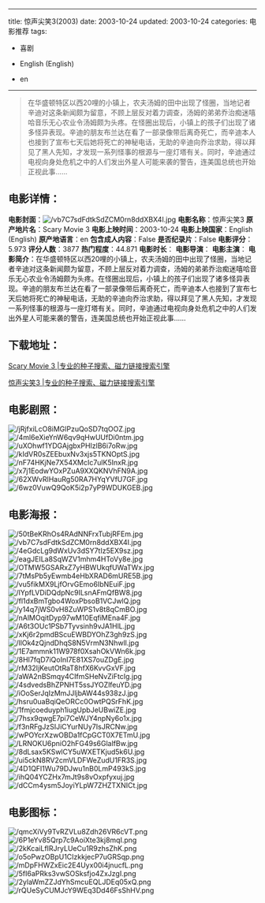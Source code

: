 
---
title: 惊声尖笑3(2003)
date: 2003-10-24
updated: 2003-10-24
categories: 电影推荐
tags:
- 喜剧

- English (English)
- en
---


> 在华盛顿特区以西20哩的小镇上，农夫汤姆的田中出现了怪圈，当地记者辛迪对这条新闻颇为留意，不顾上层反对着力调查，汤姆的弟弟乔治痴迷嘻哈音乐无心农业令汤姆颇为头疼。在怪圈出现后，小镇上的孩子们出现了诸多怪异表现。辛迪的朋友布兰达在看了一部录像带后离奇死亡，而辛迪本人也接到了宣布七天后她将死亡的神秘电话，无助的辛迪向乔治求助，得以拜见了黑人先知，才发现一系列怪事的根源与一座灯塔有关。同时，辛迪通过电视向身处危机之中的人们发出外星人可能来袭的警告，连美国总统也开始正视此事……

## **电影详情**：

**电影封面**：<img src="https://image.tmdb.org/t/p/w200/vb7C7sdFdtkSdZCM0rn8ddXBX4I.jpg" alt="/vb7C7sdFdtkSdZCM0rn8ddXBX4I.jpg" title="/vb7C7sdFdtkSdZCM0rn8ddXBX4I.jpg">
**电影名称**：惊声尖笑3
**原产地片名**：Scary Movie 3
**电影上映时间**：2003-10-24
**电影上映国家**：English (English)
**原产地语言**：en
**包含成人内容**：False
**是否纪录片**：False
**电影评分**：5.973
**评分人数**：3877
**热门程度**：44.871
**电影时长**：
**电影导演**：
**电影主演**：
**电影简介**：在华盛顿特区以西20哩的小镇上，农夫汤姆的田中出现了怪圈，当地记者辛迪对这条新闻颇为留意，不顾上层反对着力调查，汤姆的弟弟乔治痴迷嘻哈音乐无心农业令汤姆颇为头疼。在怪圈出现后，小镇上的孩子们出现了诸多怪异表现。辛迪的朋友布兰达在看了一部录像带后离奇死亡，而辛迪本人也接到了宣布七天后她将死亡的神秘电话，无助的辛迪向乔治求助，得以拜见了黑人先知，才发现一系列怪事的根源与一座灯塔有关。同时，辛迪通过电视向身处危机之中的人们发出外星人可能来袭的警告，连美国总统也开始正视此事……

## **下载地址**：
[Scary Movie 3 |专业的种子搜索、磁力链接搜索引擎](https://movie.amd794.com:2083/?search=Scary%20Movie%203&ordering=&mode=match_phrase&page_size=10&page=1)

[惊声尖笑3 |专业的种子搜索、磁力链接搜索引擎](https://movie.amd794.com:2083/?search=%E6%83%8A%E5%A3%B0%E5%B0%96%E7%AC%913&ordering=&mode=match_phrase&page_size=10&page=1)
 

## **电影剧照**：
<img src="https://image.tmdb.org/t/p/original/jRjfxiLcO8iMGlPzuQoSD7tqOOZ.jpg" alt="/jRjfxiLcO8iMGlPzuQoSD7tqOOZ.jpg" title="/jRjfxiLcO8iMGlPzuQoSD7tqOOZ.jpg"><img src="https://image.tmdb.org/t/p/original/4ml6eXieYnW6qv9qHwUUfDi0ntm.jpg" alt="/4ml6eXieYnW6qv9qHwUUfDi0ntm.jpg" title="/4ml6eXieYnW6qv9qHwUUfDi0ntm.jpg"><img src="https://image.tmdb.org/t/p/original/uXOhwf1YDGAjgbxPHIzlB6i7oRw.jpg" alt="/uXOhwf1YDGAjgbxPHIzlB6i7oRw.jpg" title="/uXOhwf1YDGAjgbxPHIzlB6i7oRw.jpg"><img src="https://image.tmdb.org/t/p/original/kIdVR0sZEEbuxNv3xjs5TKNOptS.jpg" alt="/kIdVR0sZEEbuxNv3xjs5TKNOptS.jpg" title="/kIdVR0sZEEbuxNv3xjs5TKNOptS.jpg"><img src="https://image.tmdb.org/t/p/original/nF74HKjNe7X54XMcIc7ulK5InxR.jpg" alt="/nF74HKjNe7X54XMcIc7ulK5InxR.jpg" title="/nF74HKjNe7X54XMcIc7ulK5InxR.jpg"><img src="https://image.tmdb.org/t/p/original/x7j1EodwYOxPZuA9XXQKNVhFN9A.jpg" alt="/x7j1EodwYOxPZuA9XXQKNVhFN9A.jpg" title="/x7j1EodwYOxPZuA9XXQKNVhFN9A.jpg"><img src="https://image.tmdb.org/t/p/original/62XWvRlHauRg50RA7HYqYVfU7GF.jpg" alt="/62XWvRlHauRg50RA7HYqYVfU7GF.jpg" title="/62XWvRlHauRg50RA7HYqYVfU7GF.jpg"><img src="https://image.tmdb.org/t/p/original/6wz0VuwQ9QoK5i2p7yP9WDUKGEB.jpg" alt="/6wz0VuwQ9QoK5i2p7yP9WDUKGEB.jpg" title="/6wz0VuwQ9QoK5i2p7yP9WDUKGEB.jpg">

## **电影海报**：
<img src="https://image.tmdb.org/t/p/original/50tBeKRhOs4RAdNNFrxTubjRFEm.jpg" alt="/50tBeKRhOs4RAdNNFrxTubjRFEm.jpg" title="/50tBeKRhOs4RAdNNFrxTubjRFEm.jpg"><img src="https://image.tmdb.org/t/p/original/vb7C7sdFdtkSdZCM0rn8ddXBX4I.jpg" alt="/vb7C7sdFdtkSdZCM0rn8ddXBX4I.jpg" title="/vb7C7sdFdtkSdZCM0rn8ddXBX4I.jpg"><img src="https://image.tmdb.org/t/p/original/4eGdcLg9dWxUv3dSY7tIz5EX9sz.jpg" alt="/4eGdcLg9dWxUv3dSY7tIz5EX9sz.jpg" title="/4eGdcLg9dWxUv3dSY7tIz5EX9sz.jpg"><img src="https://image.tmdb.org/t/p/original/eagJEILa8SqWZV1mhm4HToVy8e.jpg" alt="/eagJEILa8SqWZV1mhm4HToVy8e.jpg" title="/eagJEILa8SqWZV1mhm4HToVy8e.jpg"><img src="https://image.tmdb.org/t/p/original/OTMW5GSARxZ7yHBWUkqfUWaTWx.jpg" alt="/OTMW5GSARxZ7yHBWUkqfUWaTWx.jpg" title="/OTMW5GSARxZ7yHBWUkqfUWaTWx.jpg"><img src="https://image.tmdb.org/t/p/original/7tMsPb5yEwmb4eHbXRAD6mURE5B.jpg" alt="/7tMsPb5yEwmb4eHbXRAD6mURE5B.jpg" title="/7tMsPb5yEwmb4eHbXRAD6mURE5B.jpg"><img src="https://image.tmdb.org/t/p/original/vu5fikMX9LjfOrvGEmo6IbNEuiF.jpg" alt="/vu5fikMX9LjfOrvGEmo6IbNEuiF.jpg" title="/vu5fikMX9LjfOrvGEmo6IbNEuiF.jpg"><img src="https://image.tmdb.org/t/p/original/lYpfLVDiDQdpNc9ILsnAFmQfBW8.jpg" alt="/lYpfLVDiDQdpNc9ILsnAFmQfBW8.jpg" title="/lYpfLVDiDQdpNc9ILsnAFmQfBW8.jpg"><img src="https://image.tmdb.org/t/p/original/fl1dxBmTgbo4WoxPbsoB1VCJwlQ.jpg" alt="/fl1dxBmTgbo4WoxPbsoB1VCJwlQ.jpg" title="/fl1dxBmTgbo4WoxPbsoB1VCJwlQ.jpg"><img src="https://image.tmdb.org/t/p/original/y14q7jWS0vH8ZuWPS1v8t8qCmBO.jpg" alt="/y14q7jWS0vH8ZuWPS1v8t8qCmBO.jpg" title="/y14q7jWS0vH8ZuWPS1v8t8qCmBO.jpg"><img src="https://image.tmdb.org/t/p/original/nAlMOqitDyp97wM10EqfiMEna4F.jpg" alt="/nAlMOqitDyp97wM10EqfiMEna4F.jpg" title="/nAlMOqitDyp97wM10EqfiMEna4F.jpg"><img src="https://image.tmdb.org/t/p/original/A6t3OUc1PSb7Tyvsinh9vJA1HlL.jpg" alt="/A6t3OUc1PSb7Tyvsinh9vJA1HlL.jpg" title="/A6t3OUc1PSb7Tyvsinh9vJA1HlL.jpg"><img src="https://image.tmdb.org/t/p/original/xKj6r2pmdBScuEWBDYOhZ3gh9zS.jpg" alt="/xKj6r2pmdBScuEWBDYOhZ3gh9zS.jpg" title="/xKj6r2pmdBScuEWBDYOhZ3gh9zS.jpg"><img src="https://image.tmdb.org/t/p/original/llOk4zQjndDhqS8N5VrmN3Nhwll.jpg" alt="/llOk4zQjndDhqS8N5VrmN3Nhwll.jpg" title="/llOk4zQjndDhqS8N5VrmN3Nhwll.jpg"><img src="https://image.tmdb.org/t/p/original/1E7ammnk11W978f0XsahOkVWn6k.jpg" alt="/1E7ammnk11W978f0XsahOkVWn6k.jpg" title="/1E7ammnk11W978f0XsahOkVWn6k.jpg"><img src="https://image.tmdb.org/t/p/original/8HI7fqD7iQoInI7E81XS7ouZDgE.jpg" alt="/8HI7fqD7iQoInI7E81XS7ouZDgE.jpg" title="/8HI7fqD7iQoInI7E81XS7ouZDgE.jpg"><img src="https://image.tmdb.org/t/p/original/rM32IjKeutOtRaT8hfX6KvvGxVF.jpg" alt="/rM32IjKeutOtRaT8hfX6KvvGxVF.jpg" title="/rM32IjKeutOtRaT8hfX6KvvGxVF.jpg"><img src="https://image.tmdb.org/t/p/original/aWA2nBSmqy4CIfmSHeNvZiFtcIg.jpg" alt="/aWA2nBSmqy4CIfmSHeNvZiFtcIg.jpg" title="/aWA2nBSmqy4CIfmSHeNvZiFtcIg.jpg"><img src="https://image.tmdb.org/t/p/original/4sdvedsBhZPNHT5ssJYOZlfeuYD.jpg" alt="/4sdvedsBhZPNHT5ssJYOZlfeuYD.jpg" title="/4sdvedsBhZPNHT5ssJYOZlfeuYD.jpg"><img src="https://image.tmdb.org/t/p/original/iOoSerJqIzMmJJljbAW44s938zJ.jpg" alt="/iOoSerJqIzMmJJljbAW44s938zJ.jpg" title="/iOoSerJqIzMmJJljbAW44s938zJ.jpg"><img src="https://image.tmdb.org/t/p/original/hsru0uaBqiQeORCc0OwtPQSrFhK.jpg" alt="/hsru0uaBqiQeORCc0OwtPQSrFhK.jpg" title="/hsru0uaBqiQeORCc0OwtPQSrFhK.jpg"><img src="https://image.tmdb.org/t/p/original/1fmjcoeduyph1iugUpbJeUBwiZE.jpg" alt="/1fmjcoeduyph1iugUpbJeUBwiZE.jpg" title="/1fmjcoeduyph1iugUpbJeUBwiZE.jpg"><img src="https://image.tmdb.org/t/p/original/7hsx9qwgE7pi7CeWJY4npNy6o1x.jpg" alt="/7hsx9qwgE7pi7CeWJY4npNy6o1x.jpg" title="/7hsx9qwgE7pi7CeWJY4npNy6o1x.jpg"><img src="https://image.tmdb.org/t/p/original/f3nRFgJzSIJiCYurNUy7IsJRCNw.jpg" alt="/f3nRFgJzSIJiCYurNUy7IsJRCNw.jpg" title="/f3nRFgJzSIJiCYurNUy7IsJRCNw.jpg"><img src="https://image.tmdb.org/t/p/original/wPOYcrXzwOBDa1fCpGCT0X7ETmU.jpg" alt="/wPOYcrXzwOBDa1fCpGCT0X7ETmU.jpg" title="/wPOYcrXzwOBDa1fCpGCT0X7ETmU.jpg"><img src="https://image.tmdb.org/t/p/original/LRNOKU6pniO2hFG49s6GlalfBw.jpg" alt="/LRNOKU6pniO2hFG49s6GlalfBw.jpg" title="/LRNOKU6pniO2hFG49s6GlalfBw.jpg"><img src="https://image.tmdb.org/t/p/original/8dLsax5KSwlCY5uWXETKjud5k6U.jpg" alt="/8dLsax5KSwlCY5uWXETKjud5k6U.jpg" title="/8dLsax5KSwlCY5uWXETKjud5k6U.jpg"><img src="https://image.tmdb.org/t/p/original/ui5ckN8RV2cmVLDFWeZudU1FR3S.jpg" alt="/ui5ckN8RV2cmVLDFWeZudU1FR3S.jpg" title="/ui5ckN8RV2cmVLDFWeZudU1FR3S.jpg"><img src="https://image.tmdb.org/t/p/original/4D1QFl1Wu79DJwu1nB0LmP493kS.jpg" alt="/4D1QFl1Wu79DJwu1nB0LmP493kS.jpg" title="/4D1QFl1Wu79DJwu1nB0LmP493kS.jpg"><img src="https://image.tmdb.org/t/p/original/ihQ04YCZHx7mJt9s8vOxpfyxuj.jpg" alt="/ihQ04YCZHx7mJt9s8vOxpfyxuj.jpg" title="/ihQ04YCZHx7mJt9s8vOxpfyxuj.jpg"><img src="https://image.tmdb.org/t/p/original/dCCm4ysm5JoyiYLpW7ZHZTXNICt.jpg" alt="/dCCm4ysm5JoyiYLpW7ZHZTXNICt.jpg" title="/dCCm4ysm5JoyiYLpW7ZHZTXNICt.jpg">

## **电影图标**：
<img src="https://image.tmdb.org/t/p/original/qmcXiVy9TvRZVLu8Zdh26VR6cVT.png" alt="/qmcXiVy9TvRZVLu8Zdh26VR6cVT.png" title="/qmcXiVy9TvRZVLu8Zdh26VR6cVT.png"><img src="https://image.tmdb.org/t/p/original/6P1eYv85Qrp7c9AoiXte3kj8mqI.png" alt="/6P1eYv85Qrp7c9AoiXte3kj8mqI.png" title="/6P1eYv85Qrp7c9AoiXte3kj8mqI.png"><img src="https://image.tmdb.org/t/p/original/2kKcaiLfIRJryLUeCu1R9zhsZhK.png" alt="/2kKcaiLfIRJryLUeCu1R9zhsZhK.png" title="/2kKcaiLfIRJryLUeCu1R9zhsZhK.png"><img src="https://image.tmdb.org/t/p/original/o5oPwzOBpU1CIzkkjecP7uGRSqp.png" alt="/o5oPwzOBpU1CIzkkjecP7uGRSqp.png" title="/o5oPwzOBpU1CIzkkjecP7uGRSqp.png"><img src="https://image.tmdb.org/t/p/original/mDpFHWZxEic2E4Uyx00i4jnucfL.png" alt="/mDpFHWZxEic2E4Uyx00i4jnucfL.png" title="/mDpFHWZxEic2E4Uyx00i4jnucfL.png"><img src="https://image.tmdb.org/t/p/original/5fI6aPRks3vwSOSksfjo4ZxJzgI.png" alt="/5fI6aPRks3vwSOSksfjo4ZxJzgI.png" title="/5fI6aPRks3vwSOSksfjo4ZxJzgI.png"><img src="https://image.tmdb.org/t/p/original/2ylaWmZZJdYhSmcuEQLJDEq05xQ.png" alt="/2ylaWmZZJdYhSmcuEQLJDEq05xQ.png" title="/2ylaWmZZJdYhSmcuEQLJDEq05xQ.png"><img src="https://image.tmdb.org/t/p/original/rQUeSyCUMJcY9WEq3Dd46FsShHV.png" alt="/rQUeSyCUMJcY9WEq3Dd46FsShHV.png" title="/rQUeSyCUMJcY9WEq3Dd46FsShHV.png">
